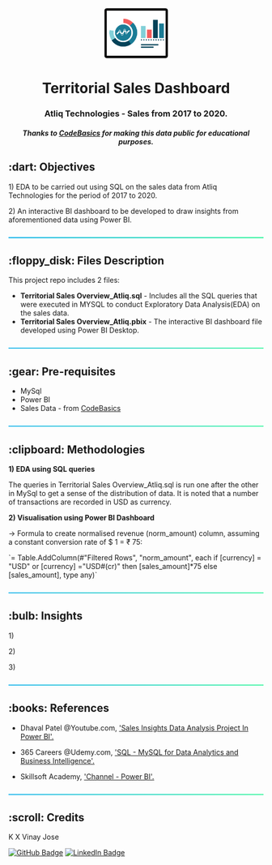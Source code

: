 <p align="center"> 
  <img src="image/BI logo.png" alt="BI logo.png" width="126px" height="99px">
</p>
<h1 align="center"> Territorial Sales Dashboard </h1>
<h3 align="center"> Atliq Technologies - Sales from 2017 to 2020.</h3>
<h5 align="center"> Thanks to <a href="https://github.com/codebasics/DataAnalysisProjects/tree/master/1_SalesInsights">CodeBasics</a> for making this data public for educational purposes.</h5>

<!--- 
<p align="center"> 
<img src="gif/spam detector.gif" alt="Animated gif pacman game" height="382px">
</p>
--->
<h2> :dart: Objectives</h2>

<p>
1) EDA to be carried out using SQL on the sales data from Atliq Technologies for the period of 2017 to 2020.</p>
<p>
2) An interactive BI dashboard to be developed to draw insights from aforementioned data using Power BI.</p>

<p align="center"> 
  <img src="image/aqua.png" alt="aqua.png">
</p>

<h2> :floppy_disk: Files Description</h2>

<p>This project repo includes 2 files:</p>
<ul>
  <li><b>Territorial Sales Overview_Atliq.sql</b> - Includes all the SQL queries that were executed in MYSQL to conduct Exploratory Data Analysis(EDA) on the sales data.</li>
  <li><b>Territorial Sales Overview_Atliq.pbix</b> - The interactive BI dashboard file developed using Power BI Desktop.</li>
</ul>

<p align="center"> 
  <img src="image/aqua.png" alt="aqua.png">
</p>


<h2> :gear: Pre-requisites</h2>
<ul>
 <li>MySql</li>
 <li>Power BI</li>
 <li>Sales Data - from <a href="https://github.com/codebasics/DataAnalysisProjects/tree/master/1_SalesInsights">CodeBasics</a></li>
</ul>

<p align="center"> 
  <img src="image/aqua.png" alt="aqua.png">
</p>


<h2> :clipboard: Methodologies</h2>
<p><b>1) EDA using SQL queries</b></p>
<p>The queries in Territorial Sales Overview_Atliq.sql is run one after the other in MySql to get a sense of the distribution of data. It is noted that a number of transactions are recorded in USD as currency.
</p>
<p><b>2) Visualisation using Power BI Dashboard</b></p>
<p>-> Formula to create normalised revenue (norm_amount) column, assuming a constant conversion rate of $ 1 = ₹ 75:</p>
<p>`= Table.AddColumn(#"Filtered Rows", "norm_amount", each if [currency] = "USD" or [currency] ="USD#(cr)" then [sales_amount]*75 else [sales_amount], type any)`</p>


<p align="center"> 
  <img src="image/aqua.png" alt="aqua.png">
</p>

<!---
<h2> :snowflake: Insights</h2>
--->
<h2> :bulb: Insights</h2>
<p>1) </p>
<p>2) </p>
<p>3) </p>

<p align="center"> 
  <img src="image/aqua.png" alt="aqua.png">
</p>


<h2> :books: References</h2>
<ul>
  
  <li><p>Dhaval Patel @Youtube.com, <a href="https://youtu.be/hhZ62IlTxYs">'Sales Insights Data Analysis Project In Power BI'.
  </a></p>
  </li>

  <li><p>365 Careers @Udemy.com, <a href="https://www.udemy.com/share/101WiQ3@RcTnXo3LsrmatAVejBXv1UfvmJTAabNPrUnC75-oTMvsS9kAyQ--fWb7ujtK0_cZbw==/">'SQL - MySQL for Data Analytics and Business Intelligence'.
  </a></p>
  </li>

  <li><p>Skillsoft Academy, <a href="https://share.percipio.com/cd/CzyPBNdxm">'Channel - Power BI'.
  </a></p>
  </li>

</ul>

<p align="center"> 
  <img src="image/aqua.png" alt="aqua.png">
</p>


<!-- CREDITS -->
<h2 id="credits"> :scroll: Credits</h2>

K X Vinay Jose

[![GitHub Badge](https://img.shields.io/badge/GitHub-100000?style=for-the-badge&logo=github&logoColor=white)](https://github.com/vinay-jose)
[![LinkedIn Badge](https://img.shields.io/badge/LinkedIn-0077B5?style=for-the-badge&logo=linkedin&logoColor=white)](https://www.linkedin.com/in/kxvinayjose)